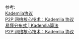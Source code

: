 




参考:   
[Kademlia协议](https://segmentfault.com/a/1190000023417884)     
[P2P 网络核心技术：Kademlia 协议](https://www.jianshu.com/p/eba4673b0d9a)     
[易懂分布式 | Kademlia算法](https://www.jianshu.com/p/f2c31e632f1d)     
[P2P 网络核心技术：Kademlia 协议](https://zhuanlan.zhihu.com/p/40286711)
